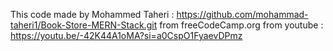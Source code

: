 This code made by Mohammed Taheri : https://github.com/mohammad-taheri1/Book-Store-MERN-Stack.git
from freeCodeCamp.org from youtube : https://youtu.be/-42K44A1oMA?si=a0CspO1FyaevDPmz
